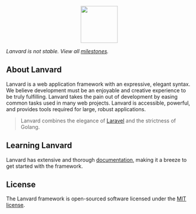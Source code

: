<p align="center"><img src="https://avatars1.githubusercontent.com/u/57274804?s=400&u=058242df13e206950c08efd68a540445ce4da17f&v=4" width="100"></p>

_Lanvard is not stable. View all [milestones](https://github.com/lanvard/lanvard/milestones)._

## About Lanvard

Lanvard is a web application framework with an expressive, elegant syntax. We believe development must be an enjoyable
and creative experience to be truly fulfilling. Lanvard takes the pain out of development by easing common tasks used in
many web projects. Lanvard is accessible, powerful, and provides tools required for large, robust applications.

> Lanvard combines the elegance of [Laravel](https://laravel.com) and the strictness of Golang.

## Learning Lanvard

Lanvard has extensive and thorough [documentation](https://lanvard.github.io/docs/), making it a breeze to get started
with the framework.

## License

The Lanvard framework is open-sourced software licensed under the [MIT license](https://opensource.org/licenses/MIT).
